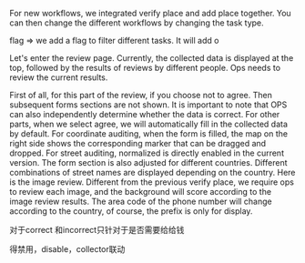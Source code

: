 
For new workflows, we integrated verify place and add place together. You can then change the different workflows by changing the task type. 

flag =>
we add a flag to filter different tasks.
It will add o

Let's enter the review page. Currently, the collected data is displayed at the top, followed by the results of reviews by different people. Ops needs to review the current results. 


First of all, for this part of the review, if you choose not to agree. Then subsequent forms sections are not shown. It is important to note that OPS can also independently determine whether the data is correct. For other parts, when we select agree, we will automatically fill in the collected data by default. For coordinate auditing, when the form is filled, the map on the right side shows the corresponding marker that can be dragged and dropped. For street auditing, normalized is directly enabled in the current version. The form section is also adjusted for different countries. Different combinations of street names are displayed depending on the country. Here is the image review. Different from the previous verify place, we require ops to review each image, and the background will score according to the image review results. The area code of the phone number will change according to the country, of course, the prefix is only for display.


对于correct 和incorrect只针对于是否需要给给钱

得禁用，disable，collector联动